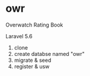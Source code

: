 # owr
Overwatch Rating Book

Laravel 5.6

1. clone
2. create databse named "owr"
3. migrate & seed
4. register & usw
